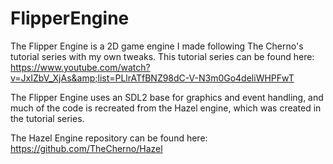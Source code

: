 # FlipperEngine

The Flipper Engine is a 2D game engine I made following The Cherno's tutorial series with my own tweaks.
This tutorial series can be found here:
https://www.youtube.com/watch?v=JxIZbV_XjAs&amp;list=PLlrATfBNZ98dC-V-N3m0Go4deliWHPFwT

The Flipper Engine uses an SDL2 base for graphics and event handling, and much of the code is recreated from
the Hazel engine, which was created in the tutorial series. 

The Hazel Engine repository can be found here:
https://github.com/TheCherno/Hazel



